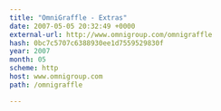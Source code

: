 ```yaml
---
title: "OmniGraffle - Extras"
date: 2007-05-05 20:32:49 +0000
external-url: http://www.omnigroup.com/omnigraffle
hash: 0bc7c5707c6388930ee1d7559529830f
year: 2007
month: 05
scheme: http
host: www.omnigroup.com
path: /omnigraffle

---
```



